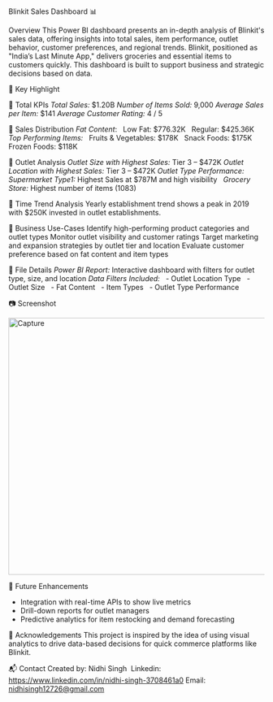Blinkit Sales Dashboard 📊

Overview
This Power BI dashboard presents an in-depth analysis of Blinkit's sales data, offering insights into total sales, item performance, outlet behavior, customer preferences, and regional trends.
Blinkit, positioned as "India’s Last Minute App," delivers groceries and essential items to customers quickly. This dashboard is built to support business and strategic decisions based on data.

📌 Key Highlight

🔹 Total KPIs
   *Total Sales:* $1.20B
   *Number of Items Sold:* 9,000
   *Average Sales per Item:* $141
   *Average Customer Rating:* 4 / 5

🔹 Sales Distribution
   *Fat Content*:
    Low Fat: $776.32K
    Regular: $425.36K
 *Top Performing Items:*
  Fruits & Vegetables: $178K
  Snack Foods: $175K
  Frozen Foods: $118K

🔹 Outlet Analysis
   *Outlet Size with Highest Sales:* Tier 3 – $472K
   *Outlet Location with Highest Sales:* Tier 3 – $472K
   *Outlet Type Performance:*
   *Supermarket Type1:* Highest Sales at $787M and high visibility
   *Grocery Store:* Highest number of items (1083)

🔹 Time Trend Analysis
   Yearly establishment trend shows a peak in 2019 with $250K invested in outlet establishments.

🎯 Business Use-Cases
   Identify high-performing product categories and outlet types
   Monitor outlet visibility and customer ratings
   Target marketing and expansion strategies by outlet tier and location
   Evaluate customer preference based on fat content and item types

📁 File Details
   *Power BI Report:* Interactive dashboard with filters for outlet type, size, and location
   *Data Filters Included:*
  - Outlet Location Type
  - Outlet Size
  - Fat Content
  - Item Types
  - Outlet Type Performance

📷 Screenshot


<img width="917" height="506" alt="Capture" src="https://github.com/user-attachments/assets/b2aca9c1-d84f-448c-b9f6-c85842da1159" />





 🚀 Future Enhancements
- Integration with real-time APIs to show live metrics
- Drill-down reports for outlet managers
- Predictive analytics for item restocking and demand forecasting

 🤝 Acknowledgements
This project is inspired by the idea of using visual analytics to drive data-based decisions for quick commerce platforms like Blinkit.

📬 Contact
Created by: Nidhi Singh 
Linkedin: https://www.linkedin.com/in/nidhi-singh-3708461a0
Email: nidhisingh12726@gmail.com
